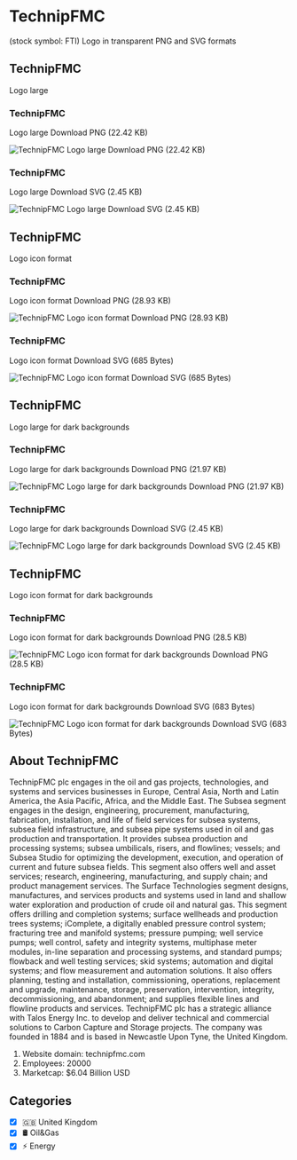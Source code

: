 # TechnipFMC
 (stock symbol: FTI) Logo in transparent PNG and SVG formats

## TechnipFMC
 Logo large

### TechnipFMC
 Logo large Download PNG (22.42 KB)

![TechnipFMC
 Logo large Download PNG (22.42 KB)](/img/orig/FTI_BIG-ec00521f.png)

### TechnipFMC
 Logo large Download SVG (2.45 KB)

![TechnipFMC
 Logo large Download SVG (2.45 KB)](/img/orig/FTI_BIG-f5b97b67.svg)

## TechnipFMC
 Logo icon format

### TechnipFMC
 Logo icon format Download PNG (28.93 KB)

![TechnipFMC
 Logo icon format Download PNG (28.93 KB)](/img/orig/FTI-adad4b5c.png)

### TechnipFMC
 Logo icon format Download SVG (685 Bytes)

![TechnipFMC
 Logo icon format Download SVG (685 Bytes)](/img/orig/FTI-9b3d83fe.svg)

## TechnipFMC
 Logo large for dark backgrounds

### TechnipFMC
 Logo large for dark backgrounds Download PNG (21.97 KB)

![TechnipFMC
 Logo large for dark backgrounds Download PNG (21.97 KB)](/img/orig/FTI_BIG.D-9d35924e.png)

### TechnipFMC
 Logo large for dark backgrounds Download SVG (2.45 KB)

![TechnipFMC
 Logo large for dark backgrounds Download SVG (2.45 KB)](/img/orig/FTI_BIG.D-28ae1247.svg)

## TechnipFMC
 Logo icon format for dark backgrounds

### TechnipFMC
 Logo icon format for dark backgrounds Download PNG (28.5 KB)

![TechnipFMC
 Logo icon format for dark backgrounds Download PNG (28.5 KB)](/img/orig/FTI.D-438dc7ad.png)

### TechnipFMC
 Logo icon format for dark backgrounds Download SVG (683 Bytes)

![TechnipFMC
 Logo icon format for dark backgrounds Download SVG (683 Bytes)](/img/orig/FTI.D-b2767306.svg)

## About TechnipFMC


TechnipFMC plc engages in the oil and gas projects, technologies, and systems and services businesses in Europe, Central Asia, North and Latin America, the Asia Pacific, Africa, and the Middle East. The Subsea segment engages in the design, engineering, procurement, manufacturing, fabrication, installation, and life of field services for subsea systems, subsea field infrastructure, and subsea pipe systems used in oil and gas production and transportation. It provides subsea production and processing systems; subsea umbilicals, risers, and flowlines; vessels; and Subsea Studio for optimizing the development, execution, and operation of current and future subsea fields. This segment also offers well and asset services; research, engineering, manufacturing, and supply chain; and product management services. The Surface Technologies segment designs, manufactures, and services products and systems used in land and shallow water exploration and production of crude oil and natural gas. This segment offers drilling and completion systems; surface wellheads and production trees systems; iComplete, a digitally enabled pressure control system; fracturing tree and manifold systems; pressure pumping; well service pumps; well control, safety and integrity systems, multiphase meter modules, in-line separation and processing systems, and standard pumps; flowback and well testing services; skid systems; automation and digital systems; and flow measurement and automation solutions. It also offers planning, testing and installation, commissioning, operations, replacement and upgrade, maintenance, storage, preservation, intervention, integrity, decommissioning, and abandonment; and supplies flexible lines and flowline products and services. TechnipFMC plc has a strategic alliance with Talos Energy Inc. to develop and deliver technical and commercial solutions to Carbon Capture and Storage projects. The company was founded in 1884 and is based in Newcastle Upon Tyne, the United Kingdom.

1. Website domain: technipfmc.com
2. Employees: 20000
3. Marketcap: $6.04 Billion USD


## Categories
- [x] 🇬🇧 United Kingdom
- [x] 🛢 Oil&Gas
- [x] ⚡ Energy
